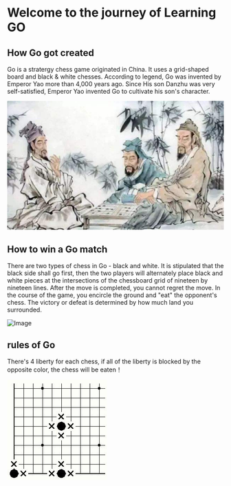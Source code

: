 # Welcome to the journey of Learning GO


## How Go got created

Go is a stratergy chess game originated in China. It uses a grid-shaped board and black & white chesses. According to legend, Go was invented by Emperor Yao more than 4,000 years ago. Since His son Danzhu was very self-satisfied, Emperor Yao invented Go to cultivate his son's character.

![Image](https://github.com/hbfs666/GO/blob/main/016895.png)


## How to win a Go match 

There are two types of chess in Go - black and white. It is stipulated that the black side shall go first, then the two players will alternately place black and white pieces at the intersections of the chessboard grid of nineteen by nineteen lines. After the move is completed, you cannot regret the move. In the course of the game, you encircle the ground and "eat" the opponent's chess. The victory or defeat is determined by how much land you surrounded.

![Image](https://n.sinaimg.cn/sports/transform/11/w496h315/20200308/8e23-iqrhckm2022398.png)

## rules of Go

There's 4 liberty for each chess, if all of the liberty is blocked by the opposite color, the chess will be eaten！

![Image](https://github.com/hbfs666/GO/blob/main/20130918104611721.png)

